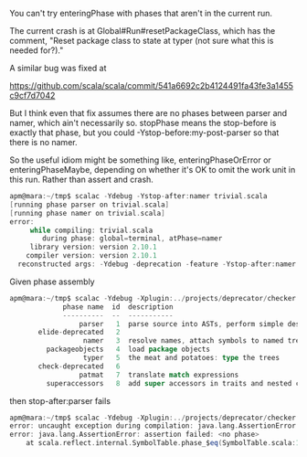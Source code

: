 You can't try enteringPhase with phases that aren't in the current run.

The current crash is at Global#Run#resetPackageClass, which has the comment, "Reset package class to state at typer (not sure what this is needed for?)."

A similar bug was fixed at

https://github.com/scala/scala/commit/541a6692c2b4124491fa43fe3a1455c9cf7d7042

But I think even that fix assumes there are no phases between parser and namer, which ain't necessarily so.  stopPhase means the stop-before is exactly that phase, but you could -Ystop-before:my-post-parser so that there is no namer.

So the useful idiom might be something like, enteringPhaseOrError or enteringPhaseMaybe, depending on whether it's OK to omit the work unit in this run.  Rather than assert and crash.

```scala
apm@mara:~/tmp$ scalac -Ydebug -Ystop-after:namer trivial.scala 
[running phase parser on trivial.scala]
[running phase namer on trivial.scala]
error: 
     while compiling: trivial.scala
        during phase: global=terminal, atPhase=namer
     library version: version 2.10.1
    compiler version: version 2.10.1
  reconstructed args: -Ydebug -deprecation -feature -Ystop-after:namer
```



Given phase assembly

```scala
apm@mara:~/tmp$ scalac -Ydebug -Xplugin:../projects/deprecator/checker.jar -Xshow-phases -Xgenerate-phase-graph phase-bug
             phase name  id  description
             ----------  --  -----------
                 parser   1  parse source into ASTs, perform simple desugaring
       elide-deprecated   2  
                  namer   3  resolve names, attach symbols to named trees
         packageobjects   4  load package objects
                  typer   5  the meat and potatoes: type the trees
       check-deprecated   6  
                 patmat   7  translate match expressions
         superaccessors   8  add super accessors in traits and nested classes
```

then stop-after:parser fails

```scala
apm@mara:~/tmp$ scalac -Ydebug -Xplugin:../projects/deprecator/checker.jar -Ystop-after:parser trivial.scala [running phase parser on trivial.scala]
error: uncaught exception during compilation: java.lang.AssertionError
error: java.lang.AssertionError: assertion failed: <no phase>
	at scala.reflect.internal.SymbolTable.phase_$eq(SymbolTable.scala:161)
```
